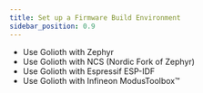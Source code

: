 ```yaml
---
title: Set up a Firmware Build Environment
sidebar_position: 0.9
---
```


* Use Golioth with Zephyr
* Use Golioth with NCS (Nordic Fork of Zephyr)
* Use Golioth with Espressif ESP-IDF
* Use Golioth with Infineon ModusToolbox&trade;
